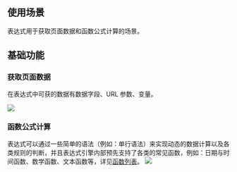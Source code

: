 ## 使用场景

表达式用于获取页面数据和函数公式计算的场景。

## 基础功能

### 获取页面数据

在表达式中可获的数据有数据字段、URL 参数、变量。

![](https://qcloudimg.tencent-cloud.cn/raw/7bac62c28e3cd92caa87540fb1a155bf.png)

### 函数公式计算

表达式可以通过一些简单的语法（例如：单行语法）来实现动态的数据计算以及各类规则的判断，并且表达式引擎内部预先支持了各类的常见函数，例如：日期与时间函数、数学函数、文本函数等，详见<a href="https://cloud.tencent.com/document/product/1301/76328#.E5.87.BD.E6.95.B0.E5.88.97.E8.A1.A8">函数列表</a>。
![](https://qcloudimg.tencent-cloud.cn/raw/e58945a0bc939986ebd9981a964efb76.png)
